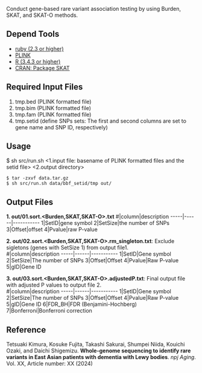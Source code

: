 Conduct gene-based rare variant association testing by using Burden, SKAT, and SKAT-O methods. 
    
## Depend Tools
* [ruby (2.3 or higher)](https://www.ruby-lang.org/en/)
* [PLINK](https://www.cog-genomics.org/plink/)
* [R (3.4.3 or higher)](https://www.r-project.org/)
* [CRAN: Package SKAT](https://cran.r-project.org/web/packages/SKAT/index.html)

## Required Input Files
1. tmp.bed (PLINK formatted file)
2. tmp.bim (PLINK formatted file)
3. tmp.fam (PLINK formatted file)
4. tmp.setid (define SNPs sets: The first and second columns are set to gene name and SNP ID, respectively)

## Usage
$ sh src/run.sh <1.input file: basename of PLINK formatted files and the setid file> <2.output directory> <br>
```console
$ tar -zxvf data.tar.gz
$ sh src/run.sh data/bbf_setid/tmp out/
```

## Output Files
**1. out/01.sort.<Burden,SKAT,SKAT-O>.txt**
#|column|description
-----|------|-----------
1|SetID|gene symbol
2|SetSize|the number of SNPs
3|Offset|offset
4|Pvalue|raw P-value

**2. out/02.sort.<Burden,SKAT,SKAT-O>.rm_singleton.txt**: Exclude sigletons (genes with SetSize 1) from output file1. <br>
#|column|description
-----|------|-----------
1|SetID|Gene symbol
2|SetSize|The number of SNPs
3|Offset|Offset
4|Pvalue|Raw P-value
5|gID|Gene ID

**3. out/03.sort.<Burden,SKAT,SKAT-O>.adjustedP.txt**: Final output file with adjusted P values to output file 2. <br>
#|column|description
-----|------|-----------
1|SetID|Gene symbol
2|SetSize|The number of SNPs
3|Offset|Offset
4|Pvalue|Raw P-value
5|gID|Gene ID
6|FDR_BH|FDR (Benjamini-Hochberg)
7|Bonferroni|Bonferroni correction

## Reference
Tetsuaki Kimura, Kosuke Fujita, Takashi Sakurai, Shumpei Niida, Kouichi Ozaki, and Daichi Shigemizu. **Whole-genome sequencing to identify rare variants in East Asian patients with dementia with Lewy bodies**. _npj Aging_. Vol. XX, Article number: XX (2024)
